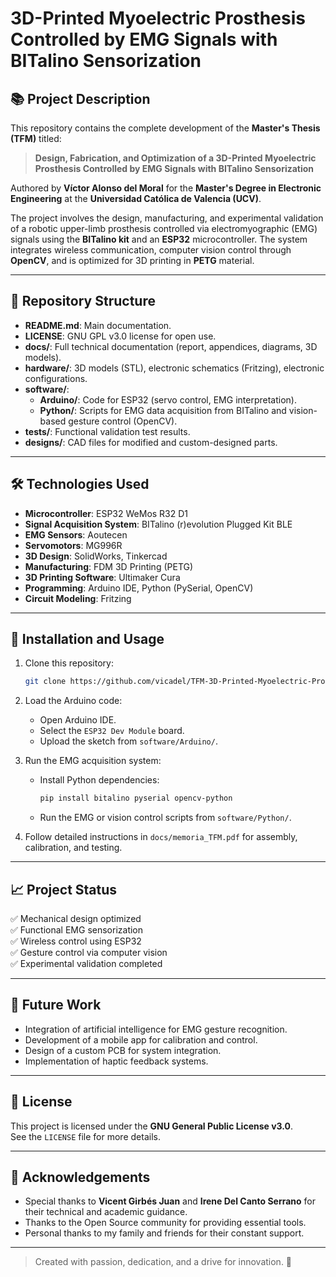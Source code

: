 # 3D-Printed Myoelectric Prosthesis Controlled by EMG Signals with BITalino Sensorization

## 📚 Project Description

This repository contains the complete development of the **Master's Thesis (TFM)** titled:

> **Design, Fabrication, and Optimization of a 3D-Printed Myoelectric Prosthesis Controlled by EMG Signals with BITalino Sensorization**

Authored by **Víctor Alonso del Moral** for the **Master's Degree in Electronic Engineering** at the **Universidad Católica de Valencia (UCV)**.

The project involves the design, manufacturing, and experimental validation of a robotic upper-limb prosthesis controlled via electromyographic (EMG) signals using the **BITalino kit** and an **ESP32** microcontroller. 
The system integrates wireless communication, computer vision control through **OpenCV**, and is optimized for 3D printing in **PETG** material.

---

## 📂 Repository Structure

- **README.md**: Main documentation.
- **LICENSE**: GNU GPL v3.0 license for open use.
- **docs/**: Full technical documentation (report, appendices, diagrams, 3D models).
- **hardware/**: 3D models (STL), electronic schematics (Fritzing), electronic configurations.
- **software/**:
  - **Arduino/**: Code for ESP32 (servo control, EMG interpretation).
  - **Python/**: Scripts for EMG data acquisition from BITalino and vision-based gesture control (OpenCV).
- **tests/**: Functional validation test results.
- **designs/**: CAD files for modified and custom-designed parts.

---

## 🛠️ Technologies Used

- **Microcontroller**: ESP32 WeMos R32 D1
- **Signal Acquisition System**: BITalino (r)evolution Plugged Kit BLE
- **EMG Sensors**: Aoutecen
- **Servomotors**: MG996R
- **3D Design**: SolidWorks, Tinkercad
- **Manufacturing**: FDM 3D Printing (PETG)
- **3D Printing Software**: Ultimaker Cura
- **Programming**: Arduino IDE, Python (PySerial, OpenCV)
- **Circuit Modeling**: Fritzing

---

## 🚀 Installation and Usage

1. Clone this repository:
   ```bash
   git clone https://github.com/vicadel/TFM-3D-Printed-Myoelectric-Prosthesis.git
   ```

2. Load the Arduino code:
   - Open Arduino IDE.
   - Select the `ESP32 Dev Module` board.
   - Upload the sketch from `software/Arduino/`.

3. Run the EMG acquisition system:
   - Install Python dependencies:
     ```bash
     pip install bitalino pyserial opencv-python
     ```
   - Run the EMG or vision control scripts from `software/Python/`.

4. Follow detailed instructions in `docs/memoria_TFM.pdf` for assembly, calibration, and testing.

---

## 📈 Project Status

✅ Mechanical design optimized  
✅ Functional EMG sensorization  
✅ Wireless control using ESP32  
✅ Gesture control via computer vision  
✅ Experimental validation completed

---

## 🔮 Future Work

- Integration of artificial intelligence for EMG gesture recognition.
- Development of a mobile app for calibration and control.
- Design of a custom PCB for system integration.
- Implementation of haptic feedback systems.

---

## 📜 License

This project is licensed under the **GNU General Public License v3.0**.  
See the `LICENSE` file for more details.

---

## 🙌 Acknowledgements

- Special thanks to **Vicent Girbés Juan** and **Irene Del Canto Serrano** for their technical and academic guidance.
- Thanks to the Open Source community for providing essential tools.
- Personal thanks to my family and friends for their constant support.

---

> Created with passion, dedication, and a drive for innovation. 🚀
